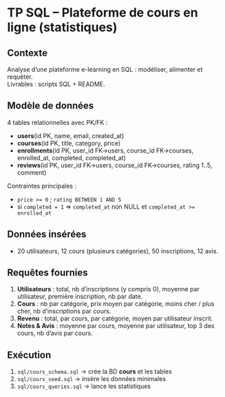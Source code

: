 # TP SQL – Plateforme de cours en ligne (statistiques)

## Contexte
Analyse d’une plateforme e-learning en SQL : modéliser, alimenter et requêter.  
Livrables : scripts SQL + README.

## Modèle de données
4 tables relationnelles avec PK/FK :
- **users**(id PK, name, email, created_at)
- **courses**(id PK, title, category, price)
- **enrollments**(id PK, user_id FK→users, course_id FK→courses, enrolled_at, completed, completed_at)
- **reviews**(id PK, user_id FK→users, course_id FK→courses, rating 1..5, comment)

Contraintes principales :
- `price >= 0` ; `rating BETWEEN 1 AND 5`
- si `completed = 1` ⇒ `completed_at` non NULL et `completed_at >= enrolled_at`

## Données insérées
- 20 utilisateurs, 12 cours (plusieurs catégories), 50 inscriptions, 12 avis.

## Requêtes fournies
1. **Utilisateurs** : total, nb d’inscriptions (y compris 0), moyenne par utilisateur, première inscription, nb par date.  
2. **Cours** : nb par catégorie, prix moyen par catégorie, moins cher / plus cher, nb d’inscriptions par cours.  
3. **Revenu** : total, par cours, par catégorie, moyen par utilisateur inscrit.  
4. **Notes & Avis** : moyenne par cours, moyenne par utilisateur, top 3 des cours, nb d’avis par cours.

## Exécution
1. `sql/cours_schema.sql`  → crée la BD **cours** et les tables  
2. `sql/cours_seed.sql`    → insère les données minimales  
3. `sql/cours_queries.sql` → lance les statistiques